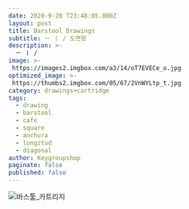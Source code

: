 ```yaml
---
date: 2020-9-20 T23:48:05.000Z
layout: post
title: Barstool Drawings
subtitle: ㅡ ㅣ / 도면함
description: >-
  ㅡ ㅣ /
image: >-
 https://images2.imgbox.com/a3/14/oT7EVECe_o.jpg
optimized_image: >-
 https://thumbs2.imgbox.com/05/67/2VnWYLtp_t.jpg
category: drawings+cartridge
tags:
  - drawing
  - barstool
  - cafe
  - square
  - anchura
  - longitud
  - diagonal
author: Keygroupshop
paginate: false
published: false
---
```

<img src="https://images2.imgbox.com/32/42/RKq4dcV6_o.jpg" alt="바스툴_카트리지"/>

